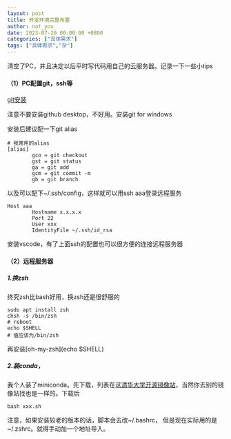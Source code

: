 ```yaml
---
layout: post
title: 开发环境完整布置
author: not_you
date: 2023-07-20 00:00:00 +0800
categories: ["具体需求"]
tags: ["具体需求","杂"]
---
```


清空了PC，并且决定以后平时写代码用自己的云服务器。记录一下一些小tips

#### （1）PC配置git，ssh等

[git安装](https://git-scm.com/book/zh/v2/%E8%B5%B7%E6%AD%A5-%E5%AE%89%E8%A3%85-Git)

注意不要安装github desktop，不好用。安装git for windows

安装后建议配一下git alias

```shell
# 我常用的alias
[alias]
        gco = git checkout
        gst = git status
        ga = git add
        gcm = git commit -m
        gb = git branch
```

以及可以配下~/.ssh/config，这样就可以用ssh aaa登录远程服务

``` shell
Host aaa
        Hostname x.x.x.x
        Port 22
        User xxx
        IdentityFile ~/.ssh/id_rsa

```

安装vscode，有了上面ssh的配置也可以很方便的连接远程服务器

#### （2）远程服务器

##### 1.换zsh

终究zsh比bash好用，换zsh还是很舒服的

```shell
sudo apt install zsh
chsh -s /bin/zsh
# reboot
echo $SHELL
# 值应该为/bin/zsh
```

再安装[oh-my-zsh](echo $SHELL)

##### 2.装conda，

我个人装了miniconda。先下载，列表在这[清华大学开源镜像站](https://mirrors.tuna.tsinghua.edu.cn/anaconda/miniconda/)，当然你去别的镜像站找也是一样的。下载后

```shell
bash xxx.sh
```

注意，如果安装较老的版本的话，脚本会去改~/.bashrc， 但是现在实际用的是~/.zshrc。就得手动加一个地址导入。